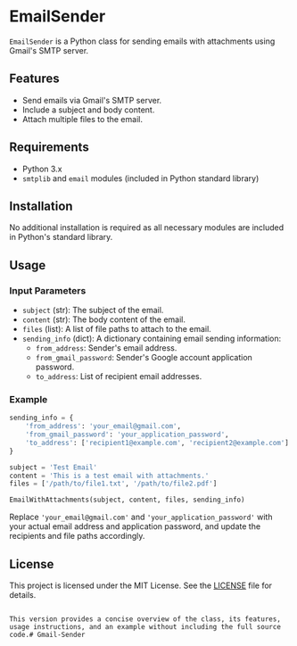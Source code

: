 # EmailSender

`EmailSender` is a Python class for sending emails with attachments using Gmail's SMTP server.

## Features

- Send emails via Gmail's SMTP server.
- Include a subject and body content.
- Attach multiple files to the email.

## Requirements

- Python 3.x
- `smtplib` and `email` modules (included in Python standard library)

## Installation

No additional installation is required as all necessary modules are included in Python's standard library.

## Usage

### Input Parameters

- `subject` (str): The subject of the email.
- `content` (str): The body content of the email.
- `files` (list): A list of file paths to attach to the email.
- `sending_info` (dict): A dictionary containing email sending information:
  - `from_address`: Sender's email address.
  - `from_gmail_password`: Sender's Google account application password.
  - `to_address`: List of recipient email addresses.

### Example

```python
sending_info = {
    'from_address': 'your_email@gmail.com',
    'from_gmail_password': 'your_application_password',
    'to_address': ['recipient1@example.com', 'recipient2@example.com']
}

subject = 'Test Email'
content = 'This is a test email with attachments.'
files = ['/path/to/file1.txt', '/path/to/file2.pdf']

EmailWithAttachments(subject, content, files, sending_info)
```

Replace `'your_email@gmail.com'` and `'your_application_password'` with your actual email address and application password, and update the recipients and file paths accordingly.

## License

This project is licensed under the MIT License. See the [LICENSE](LICENSE) file for details.
```

This version provides a concise overview of the class, its features, usage instructions, and an example without including the full source code.# Gmail-Sender

